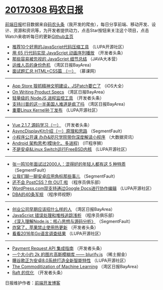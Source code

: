 # [20170308 码农日报](https://github.com/kujian/frontendDaily/blob/master/2017/03/08.md)

[前端日报](http://caibaojian.com/c/news)栏目数据来自[码农头条](http://hao.caibaojian.com/)（我开发的爬虫），每日分享前端、移动开发、设计、资源和资讯等，为开发者提供动力，点击Star按钮来关注这个项目，点击Watch来收听每日的更新[Github主页](https://github.com/kujian/frontendDaily)
* [推荐10个好用的JavaScript代码压缩工具](http://hao.caibaojian.com/29205.html) （LUPA开源社区）
* [用 65 行代码实现 JavaScript 动画序列播放](http://hao.caibaojian.com/29278.html) （开发者头条）
* [那些容易被忽视的 JavaScript 细节总结](http://hao.caibaojian.com/29209.html) （JAVA大本营）
* [运维人员的身份危机](http://hao.caibaojian.com/29175.html) （湾区日报BayArea）
* [面试题汇总 HTML+CSS篇 （一）](http://hao.caibaojian.com/29182.html) （慕课网）

***
* [App Store 狠抓精神文明建设，JSPatch要亡了](http://hao.caibaojian.com/29184.html) （iOS大全）
* [On Writing Product Specs](http://hao.caibaojian.com/29173.html) （湾区日报BayArea）
* [轻量级的 NodeJS 进程监控工具](http://hao.caibaojian.com/29220.html) （开发者头条）
* [支持川普的这一半美国人难道是疯了吗](http://hao.caibaojian.com/29174.html) （湾区日报BayArea）
* [重要Linux Kernel补丁发布](http://hao.caibaojian.com/29203.html) （LUPA开源社区）

***
* [Vue 2.1.7 源码学习（一）](http://hao.caibaojian.com/29274.html) （开发者头条）
* [AsyncDisplayKit介绍（一）原理和思路](http://hao.caibaojian.com/29239.html) （SegmentFault）
* [小程序公开课 办办&amp;咫尺学院带你深度解读小程序](http://hao.caibaojian.com/29250.html) （大数据资讯）
* [Android 架构思考(模块化、多进程)](http://hao.caibaojian.com/29261.html) （IT程序狮）
* [不是安卓&amp;Linux Switch运行FreeBSD内核](http://hao.caibaojian.com/29202.html) （LUPA开源社区）

***
* [张一鸣10年面试过2000人：混得好的年轻人都有这 5 种特质](http://hao.caibaojian.com/29240.html) （SegmentFault）
* [让我们聊一聊安卓应用角标那些事儿](http://hao.caibaojian.com/29241.html) （SegmentFault）
* [还不会 PostCSS？你 OUT 啦](http://hao.caibaojian.com/29214.html) （程序员俱乐部）
* [WordPress.com现支持通过Google Docs进行协作编辑](http://hao.caibaojian.com/29204.html) （LUPA开源社区）
* [DBA的40条军规](http://hao.caibaojian.com/29242.html) （程序师视野）

***
* [创业公司早期应该招什么样的人](http://hao.caibaojian.com/29185.html) （湾区日报BayArea）
* [JavaScript 错误处理和堆栈追踪浅析](http://hao.caibaojian.com/29215.html) （程序员俱乐部）
* [《深入理解Node.js：核心思想与源码分析》](http://hao.caibaojian.com/29311.html) （SegmentFault）
* [炸窝了，苹果禁止使用热更新](http://hao.caibaojian.com/29216.html) （开发者头条）
* [看看2016年Go语言调查结果](http://hao.caibaojian.com/29206.html) （LUPA开源社区）

***
* [Payment Request API 集成指南](http://hao.caibaojian.com/29217.html) （开发者头条）
* [一个大小约 2k 的图片高斯模糊库 —— blurify.js](http://hao.caibaojian.com/29266.html) （稀土掘金）
* [曝谷歌正为安卓8.0系统打造全新智能特性](http://hao.caibaojian.com/29207.html) （LUPA开源社区）
* [The Commoditization of Machine Learning](http://hao.caibaojian.com/29186.html) （湾区日报BayArea）
* [Raft 的优化](http://hao.caibaojian.com/29218.html) （开发者头条）

日报维护作者：[前端开发博客](http://caibaojian.com/) 